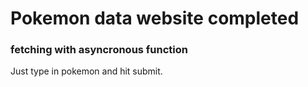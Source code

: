 # Pokemon data website completed
### fetching with asyncronous function
Just type in pokemon and hit submit.
